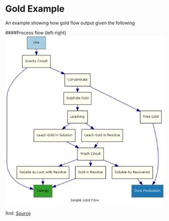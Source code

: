 Gold Example
===========

An example showing how gold flow output given the following 

####Process flow (left-right)
![Process Flow Output](./process-top-flow.png)

Xml: [Source](./ProcessFlow.xml) 

